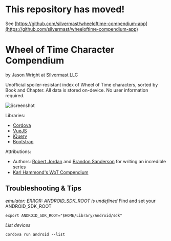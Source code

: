 # This repository has moved!
See [https://github.com/silvermast/wheeloftime-compendium-app](https://github.com/silvermast/wheeloftime-compendium-app)

Wheel of Time Character Compendium
==================================
by [Jason Wright](http://jasonwright.info) at [Silvermast LLC](https://silvermast.io)

Unofficial spoiler-resistant index of Wheel of Time characters, sorted by Book and Chapter. All data is stored on-device. No user information required.

![Screenshot](https://github.com/chordstricken/wotcc/raw/master/res/screenshot-2-md.png)

Libraries:
- [Cordova](http://cordova.apache.org)
- [VueJS](http://vuejs.org)
- [jQuery](http://jquery.com)
- [Bootstrap](http://getbootstrap.com)

Attributions:
- Authors: [Robert Jordan](https://en.wikipedia.org/wiki/Robert_Jordan) and [Brandon Sanderson](https://brandonsanderson.com/) for writing an incredible series
- [Karl Hammond's WoT Compendium](http://sites.ugcs.caltech.edu/~karlh/cgi-bin/wot.cgi)

## Troubleshooting & Tips

*emulator: ERROR: ANDROID_SDK_ROOT is undefined*
Find and set your ANDROID_SDK_ROOT
```
export ANDROID_SDK_ROOT="$HOME/Library/Android/sdk"
```

*List devices*
```
cordova run android --list
```
